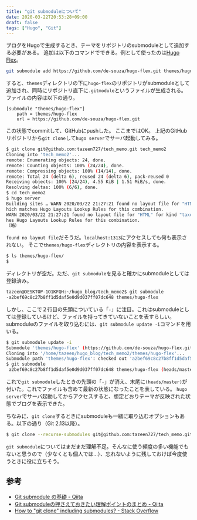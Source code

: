 ```yaml
---
title: "git submoduleについて"
date: 2020-03-22T20:53:28+09:00
draft: false
tags: ["Hugo", "Git"]
---
```


ブログをHugoで生成するとき、テーマをリポジトリのsubmoduleとして追加する必要がある。
追加は以下のコマンドでできる。例として使ったのは[Hugo Flex](https://themes.gohugo.io/hugo-flex/)。
<!--more-->
```bash
git submodule add https://github.com/de-souza/hugo-flex.git themes/hugo-flex
```
すると、`themes`ディレクトリの下に`hugo-flex`のリポジトリがsubmoduleとして追加され、同時にリポジトリ直下に`.gitmodule`というファイルが生成される。ファイルの内容は以下の通り。
```dark
[submodule "themes/hugo-flex"]
	path = themes/hugo-flex
	url = https://github.com/de-souza/hugo-flex.git
```
この状態でcommitして、GitHubにpushした。
ここまではOK。
上記のGitHubリポジトリから`git clone`して`hugo server`でサーバ起動してみる。
```bash
$ git clone git@github.com:tazeen727/tech_memo.git tech_memo2
Cloning into 'tech_memo2'...
remote: Enumerating objects: 24, done.
remote: Counting objects: 100% (24/24), done.
remote: Compressing objects: 100% (14/14), done.
remote: Total 24 (delta 6), reused 24 (delta 6), pack-reused 0
Receiving objects: 100% (24/24), 4.55 KiB | 1.51 MiB/s, done.
Resolving deltas: 100% (6/6), done.
$ cd tech_memo2
$ hugo server
Building sites … WARN 2020/03/22 21:27:21 found no layout file for "HTML" for kind "page": You should create a template file w
hich matches Hugo Layouts Lookup Rules for this combination.
WARN 2020/03/22 21:27:21 found no layout file for "HTML" for kind "taxonomyTerm": You should create a template file which matc
hes Hugo Layouts Lookup Rules for this combination.
（略）
```
`found no layout file`だそうだ。`localhost:1313`にアクセスしても何も表示されない。
そこで`themes/hugo-flex`ディレクトリの内容を表示する。
```bash
$ ls themes/hugo-flex/
$
```
ディレクトリが空だ。ただ、`git submodule`を見ると確かにsubmoduleとしては登録済み。
```bash
tazeen@DESKTOP-1O1KFQH:~/hugo_blog/tech_memo2$ git submodule
-a2bef69c8c27b8ff1d5daf5e0d9d037ff07dc648 themes/hugo-flex
```
しかし、ここで２行目の先頭についている「`-`」に注目。これはsubmoduleとしては登録しているけど、ファイルを持ってきていないことを表すらしい。
submoduleのファイルを取り込むには、`git submodule update -i`コマンドを用いる。
```bash
$ git submodule update -i
Submodule 'themes/hugo-flex' (https://github.com/de-souza/hugo-flex.git) registered for path 'themes/hugo-flex'
Cloning into '/home/tazeen/hugo_blog/tech_memo2/themes/hugo-flex'...
Submodule path 'themes/hugo-flex': checked out 'a2bef69c8c27b8ff1d5daf5e0d9d037ff07dc648'
$ git submodule
 a2bef69c8c27b8ff1d5daf5e0d9d037ff07dc648 themes/hugo-flex (heads/master)
```
これで`git submodule`したときの先頭の「`-`」が消え、末尾に`(heads/master)`が付いた。これでファイルも含めて最新の状態になったことを表している。
`hugo server`でサーバ起動してからアクセスすると、想定どおりテーマが反映された状態でブログを表示できた。

ちなみに、`git clone`するときにsubmoduleも一緒に取り込むオプションもある。以下の通り（Git 2.13以降）。
```bash
$ git clone --recurse-submodules git@github.com:tazeen727/tech_memo.git tech_memo3
```

`git submodule`についてはまだまだ理解不足。そんなに使う頻度の多い機能でもないと思うので（少なくとも個人では…）、忘れないように残しておけば今度使うときに役に立ちそう。

## 参考
- [Git submodule の基礎 \- Qiita](https://qiita.com/sotarok/items/0d525e568a6088f6f6bb)
- [Git submoduleの押さえておきたい理解ポイントのまとめ \- Qiita](https://qiita.com/kinpira/items/3309eb2e5a9a422199e9)
- [How to "git clone" including submodules? \- Stack Overflow](https://stackoverflow.com/questions/3796927/how-to-git-clone-including-submodules)

